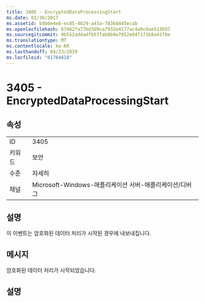 ```yaml
---
title: 3405 - EncryptedDataProcessingStart
ms.date: 03/30/2017
ms.assetid: bdb6e4e8-ec85-4629-a43a-7836d445ecab
ms.openlocfilehash: 67462fa77bd3d9ca7932e4177ac4a9c0ae513697
ms.sourcegitcommit: 9b552addadfb57fab0b9e7852ed4f1f1b8a42f8e
ms.translationtype: MT
ms.contentlocale: ko-KR
ms.lasthandoff: 04/23/2019
ms.locfileid: "61764818"
---
```

# <a name="3405---encrypteddataprocessingstart"></a>3405 - EncryptedDataProcessingStart
## <a name="properties"></a>속성  
  
|||  
|-|-|  
|ID|3405|  
|키워드|보안|  
|수준|자세히|  
|채널|Microsoft-Windows-애플리케이션 서버-애플리케이션/디버그|  
  
## <a name="description"></a>설명  
 이 이벤트는 암호화된 데이터 처리가 시작된 경우에 내보내집니다.  
  
## <a name="message"></a>메시지  
 암호화된 데이터 처리가 시작되었습니다.  
  
## <a name="details"></a>설명
